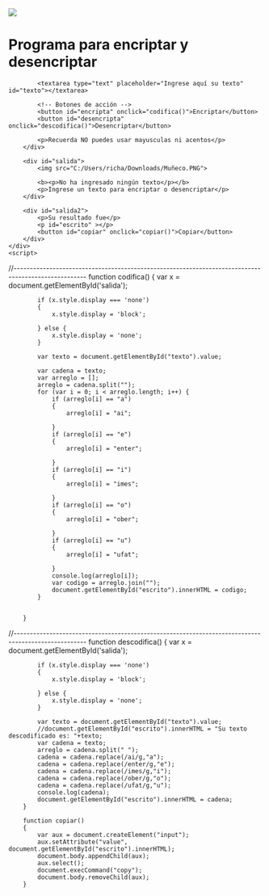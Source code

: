 <meta charset="utf-8">
<link href="desincriptador.css" rel="stylesheet" type="text/css">
<head></head>
<body>
	<div id="contenedor">
		<div id="entrada">
			<img src="C:/Users/richa/Downloads/Vector.PNG" id="logo">
			<br>
			<h1>Programa para encriptar y desencriptar</h1>

			<textarea type="text" placeholder="Ingrese aquí su texto" id="texto"></textarea>	

			<!-- Botones de acción -->
			<button id="encripta" onclick="codifica()">Encriptar</button>
			<button id="desencripta" onclick="descodifica()">Desencriptar</button>

			<p>Recuerda NO puedes usar mayusculas ni acentos</p>
		</div>

		<div id="salida">
			<img src="C:/Users/richa/Downloads/Muñeco.PNG">

			<b><p>No ha ingresado ningún texto</p></b>
			<p>Ingrese un texto para encriptar o desencriptar</p>
		</div>

		<div id="salida2">
			<p>Su resultado fue</p>
			<p id="escrito" ></p>
			<button id="copiar" onclick="copiar()">Copiar</button>
		</div>
	</div>
	<script>
//----------------------------------------------------------------------------------------------------
		function codifica() 
		{
  			var x = document.getElementById('salida');
  			
  			if (x.style.display === 'none') 
  			{
    			x.style.display = 'block';
    			
  			} else {
    			x.style.display = 'none';
  			}

  			var texto = document.getElementById("texto").value;

  			var cadena = texto;
  			var arreglo = [];
  			arreglo = cadena.split("");
  			for (var i = 0; i < arreglo.length; i++) {
  				if (arreglo[i] == "a") 
  				{
  					arreglo[i] = "ai";

  				}
  				if (arreglo[i] == "e") 
  				{
  					arreglo[i] = "enter";

  				}
  				if (arreglo[i] == "i") 
  				{
  					arreglo[i] = "imes";

  				}
  				if (arreglo[i] == "o") 
  				{
  					arreglo[i] = "ober";

  				}
  				if (arreglo[i] == "u") 
  				{
  					arreglo[i] = "ufat";

  				}
  				console.log(arreglo[i]);
  				var codigo = arreglo.join("");
  				document.getElementById("escrito").innerHTML = codigo;
  			}

  			
  		}
//----------------------------------------------------------------------------------------------------
  		function descodifica() 
		{
  			var x = document.getElementById('salida');
  			
  			if (x.style.display === 'none') 
  			{
    			x.style.display = 'block';
    			
  			} else {
    			x.style.display = 'none';
  			}

  			var texto = document.getElementById("texto").value;
  			//document.getElementById("escrito").innerHTML = "Su texto descodificado es: "+texto;
  			var cadena = texto;
  			arreglo = cadena.split(" ");
  			cadena = cadena.replace(/ai/g,"a");
  			cadena = cadena.replace(/enter/g,"e");
  			cadena = cadena.replace(/imes/g,"i");
  			cadena = cadena.replace(/ober/g,"o");
  			cadena = cadena.replace(/ufat/g,"u");
  			console.log(cadena);
  			document.getElementById("escrito").innerHTML = cadena;
  		}

  		function copiar()
  		{
  			var aux = document.createElement("input");
            aux.setAttribute("value", document.getElementById("escrito").innerHTML);
            document.body.appendChild(aux);
            aux.select();
            document.execCommand("copy");
            document.body.removeChild(aux);
  		}
  		
</script>
</body>
